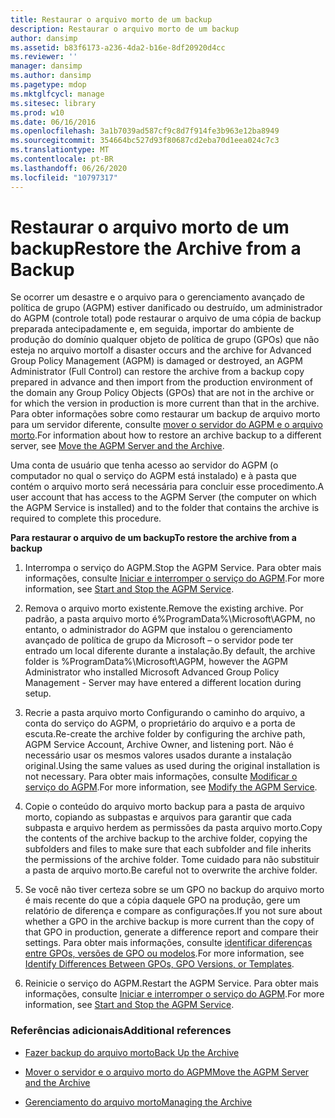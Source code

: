 ```yaml
---
title: Restaurar o arquivo morto de um backup
description: Restaurar o arquivo morto de um backup
author: dansimp
ms.assetid: b83f6173-a236-4da2-b16e-8df20920d4cc
ms.reviewer: ''
manager: dansimp
ms.author: dansimp
ms.pagetype: mdop
ms.mktglfcycl: manage
ms.sitesec: library
ms.prod: w10
ms.date: 06/16/2016
ms.openlocfilehash: 3a1b7039ad587cf9c8d7f914fe3b963e12ba8949
ms.sourcegitcommit: 354664bc527d93f80687cd2eba70d1eea024c7c3
ms.translationtype: MT
ms.contentlocale: pt-BR
ms.lasthandoff: 06/26/2020
ms.locfileid: "10797317"
---
```

# <span data-ttu-id="6561e-103">Restaurar o arquivo morto de um backup</span><span class="sxs-lookup"><span data-stu-id="6561e-103">Restore the Archive from a Backup</span></span>


<span data-ttu-id="6561e-104">Se ocorrer um desastre e o arquivo para o gerenciamento avançado de política de grupo (AGPM) estiver danificado ou destruído, um administrador do AGPM (controle total) pode restaurar o arquivo de uma cópia de backup preparada antecipadamente e, em seguida, importar do ambiente de produção do domínio qualquer objeto de política de grupo (GPOs) que não esteja no arquivo morto</span><span class="sxs-lookup"><span data-stu-id="6561e-104">If a disaster occurs and the archive for Advanced Group Policy Management (AGPM) is damaged or destroyed, an AGPM Administrator (Full Control) can restore the archive from a backup copy prepared in advance and then import from the production environment of the domain any Group Policy Objects (GPOs) that are not in the archive or for which the version in production is more current than that in the archive.</span></span> <span data-ttu-id="6561e-105">Para obter informações sobre como restaurar um backup de arquivo morto para um servidor diferente, consulte [mover o servidor do AGPM e o arquivo morto](move-the-agpm-server-and-the-archive-agpm40.md).</span><span class="sxs-lookup"><span data-stu-id="6561e-105">For information about how to restore an archive backup to a different server, see [Move the AGPM Server and the Archive](move-the-agpm-server-and-the-archive-agpm40.md).</span></span>

<span data-ttu-id="6561e-106">Uma conta de usuário que tenha acesso ao servidor do AGPM (o computador no qual o serviço do AGPM está instalado) e à pasta que contém o arquivo morto será necessária para concluir esse procedimento.</span><span class="sxs-lookup"><span data-stu-id="6561e-106">A user account that has access to the AGPM Server (the computer on which the AGPM Service is installed) and to the folder that contains the archive is required to complete this procedure.</span></span>

**<span data-ttu-id="6561e-107">Para restaurar o arquivo de um backup</span><span class="sxs-lookup"><span data-stu-id="6561e-107">To restore the archive from a backup</span></span>**

1.  <span data-ttu-id="6561e-108">Interrompa o serviço do AGPM.</span><span class="sxs-lookup"><span data-stu-id="6561e-108">Stop the AGPM Service.</span></span> <span data-ttu-id="6561e-109">Para obter mais informações, consulte [Iniciar e interromper o serviço do AGPM](start-and-stop-the-agpm-service-agpm40.md).</span><span class="sxs-lookup"><span data-stu-id="6561e-109">For more information, see [Start and Stop the AGPM Service](start-and-stop-the-agpm-service-agpm40.md).</span></span>

2.  <span data-ttu-id="6561e-110">Remova o arquivo morto existente.</span><span class="sxs-lookup"><span data-stu-id="6561e-110">Remove the existing archive.</span></span> <span data-ttu-id="6561e-111">Por padrão, a pasta arquivo morto é%ProgramData%\\Microsoft\\AGPM, no entanto, o administrador do AGPM que instalou o gerenciamento avançado de política de grupo da Microsoft – o servidor pode ter entrado um local diferente durante a instalação.</span><span class="sxs-lookup"><span data-stu-id="6561e-111">By default, the archive folder is %ProgramData%\\Microsoft\\AGPM, however the AGPM Administrator who installed Microsoft Advanced Group Policy Management - Server may have entered a different location during setup.</span></span>

3.  <span data-ttu-id="6561e-112">Recrie a pasta arquivo morto Configurando o caminho do arquivo, a conta do serviço do AGPM, o proprietário do arquivo e a porta de escuta.</span><span class="sxs-lookup"><span data-stu-id="6561e-112">Re-create the archive folder by configuring the archive path, AGPM Service Account, Archive Owner, and listening port.</span></span> <span data-ttu-id="6561e-113">Não é necessário usar os mesmos valores usados durante a instalação original.</span><span class="sxs-lookup"><span data-stu-id="6561e-113">Using the same values as used during the original installation is not necessary.</span></span> <span data-ttu-id="6561e-114">Para obter mais informações, consulte [Modificar o serviço do AGPM](modify-the-agpm-service-agpm40.md).</span><span class="sxs-lookup"><span data-stu-id="6561e-114">For more information, see [Modify the AGPM Service](modify-the-agpm-service-agpm40.md).</span></span>

4.  <span data-ttu-id="6561e-115">Copie o conteúdo do arquivo morto backup para a pasta de arquivo morto, copiando as subpastas e arquivos para garantir que cada subpasta e arquivo herdem as permissões da pasta arquivo morto.</span><span class="sxs-lookup"><span data-stu-id="6561e-115">Copy the contents of the archive backup to the archive folder, copying the subfolders and files to make sure that each subfolder and file inherits the permissions of the archive folder.</span></span> <span data-ttu-id="6561e-116">Tome cuidado para não substituir a pasta de arquivo morto.</span><span class="sxs-lookup"><span data-stu-id="6561e-116">Be careful not to overwrite the archive folder.</span></span>

5.  <span data-ttu-id="6561e-117">Se você não tiver certeza sobre se um GPO no backup do arquivo morto é mais recente do que a cópia daquele GPO na produção, gere um relatório de diferença e compare as configurações.</span><span class="sxs-lookup"><span data-stu-id="6561e-117">If you not sure about whether a GPO in the archive backup is more current than the copy of that GPO in production, generate a difference report and compare their settings.</span></span> <span data-ttu-id="6561e-118">Para obter mais informações, consulte [identificar diferenças entre GPOs, versões de GPO ou modelos](identify-differences-between-gpos-gpo-versions-or-templates-agpm40.md).</span><span class="sxs-lookup"><span data-stu-id="6561e-118">For more information, see [Identify Differences Between GPOs, GPO Versions, or Templates](identify-differences-between-gpos-gpo-versions-or-templates-agpm40.md).</span></span>

6.  <span data-ttu-id="6561e-119">Reinicie o serviço do AGPM.</span><span class="sxs-lookup"><span data-stu-id="6561e-119">Restart the AGPM Service.</span></span> <span data-ttu-id="6561e-120">Para obter mais informações, consulte [Iniciar e interromper o serviço do AGPM](start-and-stop-the-agpm-service-agpm40.md).</span><span class="sxs-lookup"><span data-stu-id="6561e-120">For more information, see [Start and Stop the AGPM Service](start-and-stop-the-agpm-service-agpm40.md).</span></span>

### <span data-ttu-id="6561e-121">Referências adicionais</span><span class="sxs-lookup"><span data-stu-id="6561e-121">Additional references</span></span>

-   [<span data-ttu-id="6561e-122">Fazer backup do arquivo morto</span><span class="sxs-lookup"><span data-stu-id="6561e-122">Back Up the Archive</span></span>](back-up-the-archive-agpm40.md)

-   [<span data-ttu-id="6561e-123">Mover o servidor e o arquivo morto do AGPM</span><span class="sxs-lookup"><span data-stu-id="6561e-123">Move the AGPM Server and the Archive</span></span>](move-the-agpm-server-and-the-archive-agpm40.md)

-   [<span data-ttu-id="6561e-124">Gerenciamento do arquivo morto</span><span class="sxs-lookup"><span data-stu-id="6561e-124">Managing the Archive</span></span>](managing-the-archive-agpm40.md)

 

 





